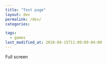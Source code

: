 ```yaml
---
title: "Test page"
layout: dev
permalink: /dev/
categories:

tags:
  - games
last_modified_at: 2018-04-15T11:00:09-04:00
---
```


Full screen
